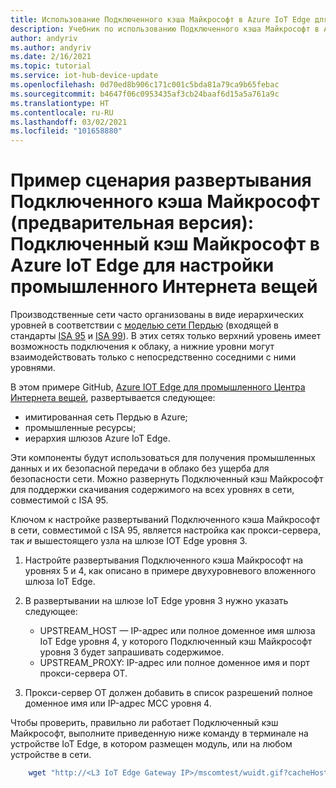 ```yaml
---
title: Использование Подключенного кэша Майкрософт в Azure IoT Edge для настройки промышленного Интернета вещей | Документация Майкрософт
description: Учебник по использованию Подключенного кэша Майкрософт в Azure IoT Edge для настройки промышленного Интернета вещей.
author: andyriv
ms.author: andyriv
ms.date: 2/16/2021
ms.topic: tutorial
ms.service: iot-hub-device-update
ms.openlocfilehash: 0d70ed8b906c171c001c5bda81a79ca9b65febac
ms.sourcegitcommit: b4647f06c0953435af3cb24baaf6d15a5a761a9c
ms.translationtype: HT
ms.contentlocale: ru-RU
ms.lasthandoff: 03/02/2021
ms.locfileid: "101658880"
---
```

# <a name="microsoft-connected-cache-preview-deployment-scenario-sample-microsoft-connected-cache-within-an-azure-iot-edge-for-industrial-iot-configuration"></a>Пример сценария развертывания Подключенного кэша Майкрософт (предварительная версия): Подключенный кэш Майкрософт в Azure IoT Edge для настройки промышленного Интернета вещей

Производственные сети часто организованы в виде иерархических уровней в соответствии с [моделью сети Пердью](https://en.wikipedia.org/wiki/Purdue_Enterprise_Reference_Architecture) (входящей в стандарты [ISA 95](https://en.wikipedia.org/wiki/ANSI/ISA-95) и [ISA 99](https://www.isa.org/standards-and-publications/isa-standards/isa-standards-committees/isa99)). В этих сетях только верхний уровень имеет возможность подключения к облаку, а нижние уровни могут взаимодействовать только с непосредственно соседними с ними уровнями.

В этом примере GitHub, [Azure IOT Edge для промышленного Центра Интернета вещей](https://github.com/Azure-Samples/iot-edge-for-iiot), развертывается следующее:

* имитированная сеть Пердью в Azure;
* промышленные ресурсы; 
* иерархия шлюзов Azure IoT Edge.
  
Эти компоненты будут использоваться для получения промышленных данных и их безопасной передачи в облако без ущерба для безопасности сети. Можно развернуть Подключенный кэш Майкрософт для поддержки скачивания содержимого на всех уровнях в сети, совместимой с ISA 95.

Ключом к настройке развертываний Подключенного кэша Майкрософт в сети, совместимой с ISA 95, является настройка как прокси-сервера, так *и* вышестоящего узла на шлюзе IOT Edge уровня 3.

1. Настройте развертывания Подключенного кэша Майкрософт на уровнях 5 и 4, как описано в примере двухуровневого вложенного шлюза IoT Edge. 
2. В развертывании на шлюзе IoT Edge уровня 3 нужно указать следующее:
   
   * UPSTREAM_HOST — IP-адрес или полное доменное имя шлюза IoT Edge уровня 4, у которого Подключенный кэш Майкрософт уровня 3 будет запрашивать содержимое.
   * UPSTREAM_PROXY: IP-адрес или полное доменное имя и порт прокси-сервера OT.

3. Прокси-сервер OT должен добавить в список разрешений полное доменное имя или IP-адрес MCC уровня 4.

Чтобы проверить, правильно ли работает Подключенный кэш Майкрософт, выполните приведенную ниже команду в терминале на устройстве IoT Edge, в котором размещен модуль, или на любом устройстве в сети.

```bash
    wget "http://<L3 IoT Edge Gateway IP>/mscomtest/wuidt.gif?cacheHostOrigin=au.download.windowsupdate.com
```